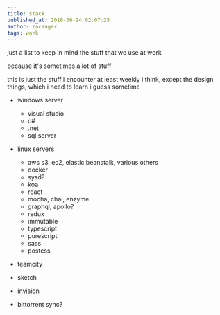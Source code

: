 ```yaml
---
title: stack
published_at: 2016-06-24 02:07:25
author: zacanger
tags: work
---
```


just a list to keep in mind the stuff
that we use at work

because it's sometimes a lot of stuff

this is just the stuff i encounter at least
weekly i think, except the design things, which
i need to learn i guess sometime

* windows server
  * visual studio
  * c#
  * .net
  * sql server

* linux servers
  * aws s3, ec2, elastic beanstalk, various others
  * docker
  * sysd?
  * koa
  * react
  * mocha, chai, enzyme
  * graphql, apollo?
  * redux
  * immutable
  * typescript
  * purescript
  * sass
  * postcss

* teamcity

* sketch
* invision
* bittorrent sync?

